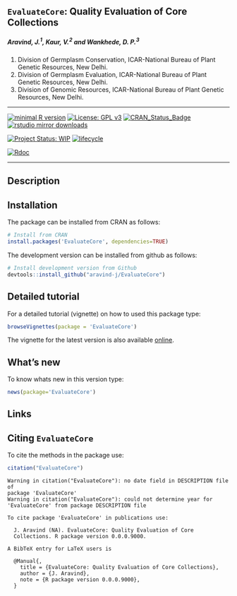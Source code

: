 
## `EvaluateCore`: Quality Evaluation of Core Collections

<!-- <img src="https://raw.githubusercontent.com/aravind-j/EvaluateCore/master/inst/extdata/EvaluateCore.png" align="right" alt="logo" width="173" height = "200" style = "border: none; float: right;"> -->

<!-- ###### Version : [0.0.0.9000](https://aravind-j.github.io/EvaluateCore/); Copyright (C) 2015-2018: [ICAR-NBPGR](http://www.nbpgr.ernet.in/); License: [GPL-2|GPL-3](https://www.r-project.org/Licenses/) -->

##### *Aravind, J.<sup>1</sup>, Kaur, V.<sup>2</sup> and Wankhede, D. P.<sup>3</sup>*

1.  Division of Germplasm Conservation, ICAR-National Bureau of Plant
    Genetic Resources, New Delhi.
2.  Division of Germplasm Evaluation, ICAR-National Bureau of Plant
    Genetic Resources, New Delhi.
3.  Division of Genomic Resources, ICAR-National Bureau of Plant Genetic
    Resources, New Delhi.

-----

[![minimal R
version](https://img.shields.io/badge/R%3E%3D-3.5.0-6666ff.svg)](https://cran.r-project.org/)
[![License: GPL
v3](https://img.shields.io/badge/License-GPL%20v3-blue.svg)](https://www.gnu.org/licenses/gpl-3.0)
[![CRAN\_Status\_Badge](https://www.r-pkg.org/badges/version-last-release/EvaluateCore)](https://cran.r-project.org/package=EvaluateCore)
[![rstudio mirror
downloads](https://cranlogs.r-pkg.org/badges/grand-total/EvaluateCore?color=green)](https://CRAN.R-project.org/package=EvaluateCore)
<!-- [![packageversion](https://img.shields.io/badge/Package%20version-0.2.3.3-orange.svg)](https://github.com/aravind-j/EvaluateCore) -->
<!-- [![GitHub Download Count](https://github-basic-badges.herokuapp.com/downloads/aravind-j/EvaluateCore/total.svg)] -->
[![Project Status:
WIP](http://www.repostatus.org/badges/latest/wip.svg)](http://www.repostatus.org/#wip)
[![lifecycle](https://img.shields.io/badge/lifecycle-experimental-orange.svg)](https://www.tidyverse.org/lifecycle/#experimental)
<!-- [![Last-changedate](https://img.shields.io/badge/last%20change-2018--11--24-yellowgreen.svg)](/commits/master) -->
[![Rdoc](http://www.rdocumentation.org/badges/version/EvaluateCore)](http://www.rdocumentation.org/packages/EvaluateCore)
<!-- [![Zenodo DOI](https://zenodo.org/badge/DOI/10.5281/zenodo.1310011.svg)](https://doi.org/10.5281/zenodo.1310011) -->
<!-- [![Analytics](https://pro-pulsar-193905.appspot.com/UA-116716530-1/welcome-page)](https://github.com/aravind-j/google-analytics-beacon) -->

-----

## Description

<!--  Implements various quality evaluation statistics to assess the value of plant germplasm core collections using qualitative and quantitative phenotypic trait data [doi:10.1007/s00122-012-1971-y](https://doi.org/10.1007/s00122-012-1971-y). -->

## Installation

The package can be installed from CRAN as follows:

``` r
# Install from CRAN
install.packages('EvaluateCore', dependencies=TRUE)
```

The development version can be installed from github as follows:

``` r
# Install development version from Github
devtools::install_github("aravind-j/EvaluateCore")
```

## Detailed tutorial

For a detailed tutorial (vignette) on how to used this package type:

``` r
browseVignettes(package = 'EvaluateCore')
```

The vignette for the latest version is also available
[online](https://aravind-j.github.io/EvaluateCore/articles.html).

## What’s new

To know whats new in this version
type:

``` r
news(package='EvaluateCore')
```

## Links

<!-- [CRAN page](https://cran.r-project.org/package=EvaluateCore) -->

<!-- [Github page](https://github.com/aravind-j/EvaluateCore) -->

<!-- [Documentation website](https://aravind-j.github.io/EvaluateCore/) -->

<!-- [Zenodo DOI](https://doi.org/10.5281/zenodo.1310011) -->

## Citing `EvaluateCore`

To cite the methods in the package
    use:

``` r
citation("EvaluateCore")
```

    Warning in citation("EvaluateCore"): no date field in DESCRIPTION file of
    package 'EvaluateCore'
    Warning in citation("EvaluateCore"): could not determine year for
    'EvaluateCore' from package DESCRIPTION file
    
    To cite package 'EvaluateCore' in publications use:
    
      J. Aravind (NA). EvaluateCore: Quality Evaluation of Core
      Collections. R package version 0.0.0.9000.
    
    A BibTeX entry for LaTeX users is
    
      @Manual{,
        title = {EvaluateCore: Quality Evaluation of Core Collections},
        author = {J. Aravind},
        note = {R package version 0.0.0.9000},
      }
